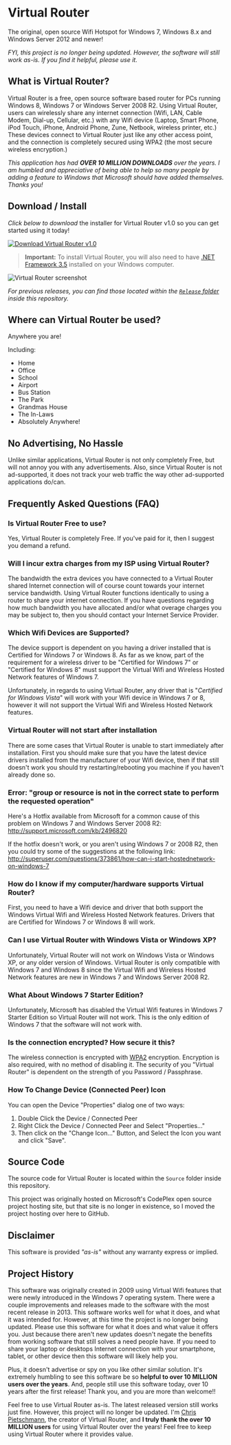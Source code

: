 # Virtual Router

The original, open source Wifi Hotspot for Windows 7, Windows 8.x and Windows Server 2012 and newer!

_FYI, this project is no longer being updated. However, the software will still work as-is. If you find it helpful, please use it._

## What is Virtual Router?

Virtual Router is a free, open source software based router for PCs running Windows 8, Windows 7 or Windows Server 2008 R2. Using Virtual Router, users can wirelessly share any internet connection (Wifi, LAN, Cable Modem, Dial-up, Cellular, etc.) with any Wifi device (Laptop, Smart Phone, iPod Touch, iPhone, Android Phone, Zune, Netbook, wireless printer, etc.) These devices connect to Virtual Router just like any other access point, and the connection is completely secured using WPA2 (the most secure wireless encryption.)

_This application has had **OVER 10 MILLION DOWNLOADS** over the years. I am humbled and appreciative of being able to help so many people by adding a feature to Windows that Microsoft should have added themselves. Thanks you!_

## Download / Install

_Click below to download_ the installer for Virtual Router v1.0 so you can get started using it today!

[![Download Virtual Router v1.0](download_button.png)](https://github.com/crpietschmann/VirtualRouter/releases/download/v1.0/VIrtualRouterInstaller.msi)

> **Important:** To install Virtual Router, you will also need to have [.NET Framework 3.5](https://www.microsoft.com/net/download/dotnet-framework/net35-sp1) installed on your Windows computer.

![Virtual Router screenshot](screenshot.png "Virtual Router screenshot")

_For previous releases, you can find those located within the [`Release` folder](/Release) inside this repository._

## Where can Virtual Router be used?

Anywhere you are!

Including:

- Home
- Office
- School
- Airport
- Bus Station
- The Park
- Grandmas House
- The In-Laws
- Absolutely Anywhere!

## No Advertising, No Hassle

Unlike similar applications, Virtual Router is not only completely Free, but will not annoy you with any advertisements. Also, since Virtual Router is not ad-supported, it does not track your web traffic the way other ad-supported applications do/can.

## Frequently Asked Questions (FAQ)

### Is Virtual Router Free to use?

Yes, Virtual Router is completely Free. If you've paid for it, then I suggest you demand a refund.

### Will I incur extra charges from my ISP using Virtual Router?

The bandwidth the extra devices you have connected to a Virtual Router shared Internet connection will of course count towards your internet service bandwidth. Using Virtual Router functions identically to using a router to share your internet connection. If you have questions regarding how much bandwidth you have allocated and/or what overage charges you may be subject to, then you should contact your Internet Service Provider.

### Which Wifi Devices are Supported?

The device support is dependent on you having a driver installed that is Certified for Windows 7 or Windows 8. As far as we know, part of the requirement for a wireless driver to be "Certified for Windows 7" or "Certified for Windows 8" must support the Virtual Wifi and Wireless Hosted Network features of Windows 7.

Unfortunately, in regards to using Virtual Router, any driver that is "_Certified for Windows Vista_" will work with your Wifi device in Windows 7 or 8, however it will not support the Virtual Wifi and Wireless Hosted Network features.

### Virtual Router will not start after installation

There are some cases that Virtual Router is unable to start immediately after installation. First you should make sure that you have the latest device drivers installed from the manufacturer of your Wifi device, then if that still doesn't work you should try restarting/rebooting you machine if you haven't already done so.

### Error: "group or resource is not in the correct state to perform the requested operation"

Here's a Hotfix available from Microsoft for a common cause of this problem on Windows 7 and Windows Server 2008 R2: <a href="http://support.microsoft.com/kb/2496820">http://support.microsoft.com/kb/2496820</a>

If the hotfix doesn't work, or you aren't using Windows 7 or 2008 R2, then you could try some of the suggestions at the following link: <a href="http://superuser.com/questions/373861/how-can-i-start-hostednetwork-on-windows-7">http://superuser.com/questions/373861/how-can-i-start-hostednetwork-on-windows-7</a>

### How do I know if my computer/hardware supports Virtual Router?

First, you need to have a Wifi device and driver that both support the Windows Virtual Wifi and Wireless Hosted Network features. Drivers that are Certified for Windows 7 or Windows 8 will work.

### Can I use Virtual Router with Windows Vista or Windows XP?

Unfortunately, Virtual Router will not work on Windows Vista or Windows XP, or any older version of Windows. Virtual Router is only compatible with Windows 7 and Windows 8 since the Virtual Wifi and Wireless Hosted Network features are new in Windows 7 and Windows Server 2008 R2.

### What About Windows 7 Starter Edition?

Unfortunately, Microsoft has disabled the Virtual Wifi features in Windows 7 Starter Edition so Virtual Router will not work. This is the only edition of Windows 7 that the software will not work with.

### Is the connection encrypted? How secure it this?

The wireless connection is encrypted with [WPA2](http://en.wikipedia.org/wiki/Wi-Fi_Protected_Access) encryption. Encryption is also required, with no method of disabling it. The security of you "Virtual Router" is dependent on the strength of you Password / Passphrase.

### How To Change Device (Connected Peer) Icon

You can open the Device "Properties" dialog one of two ways:

1. Double Click the Device / Connected Peer
2. Right Click the Device / Connected Peer and Select "Properties..."
3. Then click on the "Change Icon..." Button, and Select the Icon you want and click "Save".

## Source Code

The source code for Virtual Router is located within the `Source` folder inside this repository.

This project was originally hosted on Microsoft's CodePlex open source project hosting site, but that site is no longer in existence, so I moved the project hosting over here to GitHub.

## Disclaimer

This software is provided _"as-is"_ without any warranty express or implied.

## Project History

This software was originally created in 2009 using Virtual Wifi features that were newly introduced in the Windows 7 operating system. There were a couple improvements and releases made to the software with the most recent release in 2013. This software works well for what it does, and what it was intended for. However, at this time the project is no longer being updated. Please use this software for what it does and what value it offers you. Just because there aren't new updates doesn't negate the benefits from working software that still solves a need people have. If you need to share your laptop or desktops Internet connection with your smartphone, tablet, or other device then this software will likely help you.

Plus, it doesn't advertise or spy on you like other similar solution. It's extremely humbling to see this software be so **helpful to over 10 MILLION users over the years**. And, people still use this software today, over 10 years after the first release! Thank you, and you are more than welcome!!

Feel free to use Virtual Router as-is. The latest released version still works just fine. However, this project will no longer be updated. I'm [Chris Pietschmann](https://www.pietschsoft.com), the creator of Virtual Router, and **I truly thank the over 10 MILLION users** for using Virtual Router over the years! Feel free to keep using Virtual Router where it provides value.

